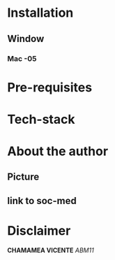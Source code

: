 # Installation 
## Window
### Mac -05

# Pre-requisites
# Tech-stack

# About the author
## Picture
## link to soc-med

# Disclaimer
**CHAMAMEA VICENTE**
 _ABM11_
